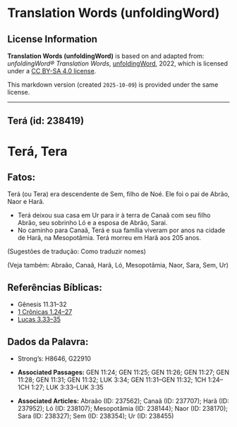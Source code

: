 # Translation Words (unfoldingWord)

## License Information

**Translation Words (unfoldingWord)** is based on and adapted from: _unfoldingWord® Translation Words_, [unfoldingWord](https://unfoldingword.org/utw), 2022, which is licensed under a [CC BY-SA 4.0 license](https://creativecommons.org/licenses/by-sa/4.0/legalcode.en).

This markdown version (created `2025-10-09`) is provided under the same license.



--------------------------------

## Terá (id: 238419)

Terá, Tera
==========

Fatos:
------

Terá (ou Tera) era descendente de Sem, filho de Noé. Ele foi o pai de Abrão, Naor e Harã.

* Terá deixou sua casa em Ur para ir à terra de Canaã com seu filho Abrão, seu sobrinho Ló e a esposa de Abrão, Sarai.
* No caminho para Canaã, Terá e sua família viveram por anos na cidade de Harã, na Mesopotâmia. Terá morreu em Harã aos 205 anos.

(Sugestões de tradução: Como traduzir nomes)

(Veja também: Abraão, Canaã, Harã, Ló, Mesopotâmia, Naor, Sara, Sem, Ur)

Referências Bíblicas:
---------------------

* Gênesis 11\.31–32
* [1 Crônicas 1\.24–27](https://ref.ly/1Chr1:24-1Chr1:27)
* [Lucas 3\.33–35](https://ref.ly/Luke3:33-Luke3:35)

Dados da Palavra:
-----------------

* Strong’s: H8646, G22910

* **Associated Passages:** GEN 11:24; GEN 11:25; GEN 11:26; GEN 11:27; GEN 11:28; GEN 11:31; GEN 11:32; LUK 3:34; GEN 11:31–GEN 11:32; 1CH 1:24–1CH 1:27; LUK 3:33–LUK 3:35
* **Associated Articles:** Abraão (ID: 237562); Canaã (ID: 237707); Harã (ID: 237952); Ló (ID: 238107); Mesopotâmia (ID: 238144); Naor (ID: 238170); Sara (ID: 238327); Sem (ID: 238354); Ur (ID: 238455)

